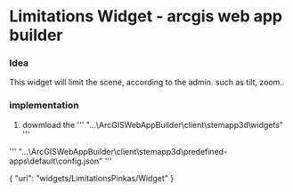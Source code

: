 # Limitations Widget - arcgis web app builder

### Idea
This widget will limit the scene, according to the admin. 
such as tilt, zoom.. 
  

### implementation

1) dowmload the 
'''
"...\ArcGISWebAppBuilder\client\stemapp3d\widgets"
'''


'''
"...\ArcGISWebAppBuilder\client\stemapp3d\predefined-apps\default\config.json"
'''

{
      "uri": "widgets/LimitationsPinkas/Widget"
    }

